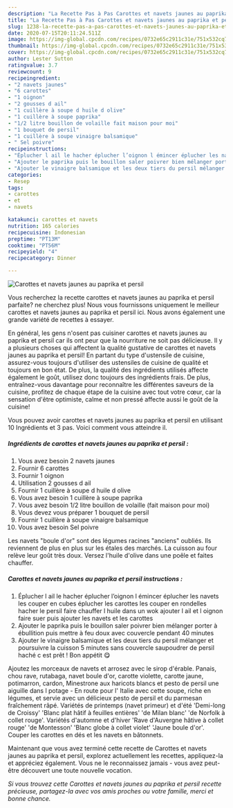 ```yaml
---
description: "La Recette Pas à Pas Carottes et navets jaunes au paprika et persil"
title: "La Recette Pas à Pas Carottes et navets jaunes au paprika et persil"
slug: 1238-la-recette-pas-a-pas-carottes-et-navets-jaunes-au-paprika-et-persil
date: 2020-07-15T20:11:24.511Z
image: https://img-global.cpcdn.com/recipes/0732e65c2911c31e/751x532cq70/carottes-et-navets-jaunes-au-paprika-et-persil-photo-principale-de-la-recette.jpg
thumbnail: https://img-global.cpcdn.com/recipes/0732e65c2911c31e/751x532cq70/carottes-et-navets-jaunes-au-paprika-et-persil-photo-principale-de-la-recette.jpg
cover: https://img-global.cpcdn.com/recipes/0732e65c2911c31e/751x532cq70/carottes-et-navets-jaunes-au-paprika-et-persil-photo-principale-de-la-recette.jpg
author: Lester Sutton
ratingvalue: 3.7
reviewcount: 9
recipeingredient:
- "2 navets jaunes"
- "6 carottes"
- "1 oignon"
- "2 gousses d ail"
- "1 cuillère à soupe d huile d olive"
- "1 cuillère à soupe paprika"
- "1/2 litre bouillon de volaille fait maison pour moi"
- "1 bouquet de persil"
- "1 cuillère à soupe vinaigre balsamique"
- " Sel poivre"
recipeinstructions:
- "Éplucher l ail le hacher éplucher l’oignon l émincer éplucher les navets les couper en cubes éplucher les carottes les couper en rondelles hacher le persil faire chauffer l huile dans un wok ajouter l ail et l oignon faire suer puis ajouter les navets et les carottes"
- "Ajouter le paprika puis le bouillon saler poivrer bien mélanger porter à ébullition puis mettre à feu doux avec couvercle pendant 40 minutes"
- "Ajouter le vinaigre balsamique et les deux tiers du persil mélanger et poursuivre la cuisson 5 minutes sans couvercle saupoudrer de persil haché c est prêt ! Bon appétit 😋"
categories:
- Resep
tags:
- carottes
- et
- navets

katakunci: carottes et navets 
nutrition: 165 calories
recipecuisine: Indonesian
preptime: "PT13M"
cooktime: "PT56M"
recipeyield: "4"
recipecategory: Dinner

---
```



![Carottes et navets jaunes au paprika et persil](https://img-global.cpcdn.com/recipes/0732e65c2911c31e/751x532cq70/carottes-et-navets-jaunes-au-paprika-et-persil-photo-principale-de-la-recette.jpg)

Vous recherchez la recette carottes et navets jaunes au paprika et persil parfaite? ne cherchez plus! Nous vous fournissons uniquement le meilleur carottes et navets jaunes au paprika et persil ici. Nous avons également une grande variété de recettes à essayer.

En général, les gens n'osent pas cuisiner carottes et navets jaunes au paprika et persil car ils ont peur que la nourriture ne soit pas délicieuse. Il y a plusieurs choses qui affectent la qualité gustative de carottes et navets jaunes au paprika et persil! En partant du type d'ustensile de cuisine, assurez-vous toujours d'utiliser des ustensiles de cuisine de qualité et toujours en bon état. De plus, la qualité des ingrédients utilisés affecte également le goût, utilisez donc toujours des ingrédients frais. De plus, entraînez-vous davantage pour reconnaître les différentes saveurs de la cuisine, profitez de chaque étape de la cuisine avec tout votre cœur, car la sensation d'être optimiste, calme et non pressé affecte aussi le goût de la cuisine!

<!--inarticleads1-->

Vous pouvez avoir carottes et navets jaunes au paprika et persil en utilisant 10 Ingrédients et 3 pas. Voici comment vous atteindre il.

##### Ingrédients de carottes et navets jaunes au paprika et persil :

1. Vous avez besoin 2 navets jaunes
1. Fournir 6 carottes
1. Fournir 1 oignon
1. Utilisation 2 gousses d ail
1. Fournir 1 cuillère à soupe d huile d olive
1. Vous avez besoin 1 cuillère à soupe paprika
1. Vous avez besoin 1/2 litre bouillon de volaille (fait maison pour moi)
1. Vous devez vous préparer 1 bouquet de persil
1. Fournir 1 cuillère à soupe vinaigre balsamique
1. Vous avez besoin  Sel poivre


Les navets &#34;boule d&#39;or&#34; sont des légumes racines &#34;anciens&#34; oubliés. Ils reviennent de plus en plus sur les étales des marchés. La cuisson au four relève leur goût très doux. Versez l&#39;huile d&#39;olive dans une poêle et faites chauffer. 

<!--inarticleads2-->

##### Carottes et navets jaunes au paprika et persil instructions :

1. Éplucher l ail le hacher éplucher l’oignon l émincer éplucher les navets les couper en cubes éplucher les carottes les couper en rondelles hacher le persil faire chauffer l huile dans un wok ajouter l ail et l oignon faire suer puis ajouter les navets et les carottes
1. Ajouter le paprika puis le bouillon saler poivrer bien mélanger porter à ébullition puis mettre à feu doux avec couvercle pendant 40 minutes
1. Ajouter le vinaigre balsamique et les deux tiers du persil mélanger et poursuivre la cuisson 5 minutes sans couvercle saupoudrer de persil haché c est prêt ! Bon appétit 😋


Ajoutez les morceaux de navets et arrosez avec le sirop d&#39;érable. Panais, chou rave, rutabaga, navet boule d&#39;or, carotte violette, carotte jaune, potimarron, cardon, Minestrone aux haricots blancs et pesto de persil une aiguille dans l potage - En route pour l&#39; Italie avec cette soupe, riche en légumes, et servie avec un délicieux pesto de persil et du parmesan fraîchement râpé. Variétés de printemps (navet primeur) et d&#39;été &#39;Demi-long de Croissy&#39; &#39;Blanc plat hâtif à feuilles entières&#39; &#39;de Milan blanc&#39; &#39;de Norfolk à collet rouge&#39;. Variétés d&#39;automne et d&#39;hiver &#39;Rave d&#39;Auvergne hâtive à collet rouge&#39; &#39;de Montesson&#39; &#39;Blanc globe à collet violet&#39; &#39;Jaune boule d&#39;or&#39;. Couper les carottes en dés et les navets en bâtonnets. 

<!--inarticleads1-->

<p>
Maintenant que vous avez terminé cette recette de Carottes et navets jaunes au paprika et persil, explorez actuellement les recettes, appliquez-la et appréciez également. Vous ne le reconnaissez jamais - vous avez peut-être découvert une toute nouvelle vocation.
</p>

<p>
<i>Si vous trouvez cette Carottes et navets jaunes au paprika et persil recette précieuse, partagez-la avec vos amis proches ou votre famille, merci et bonne chance.</i>
</p>
